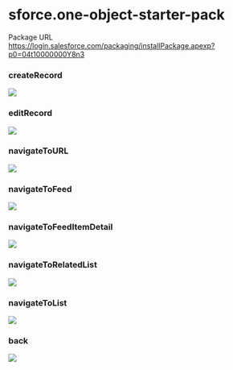 # sforce.one-object-starter-pack
Package URL  
<a href="https://login.salesforce.com/packaging/installPackage.apexp?p0=04t10000000Y8n3">https://login.salesforce.com/packaging/installPackage.apexp?p0=04t10000000Y8n3</a>

### createRecord
<img src="http://cdn-ak.f.st-hatena.com/images/fotolife/t/tyoshikawa1106/20150429/20150429123407.png" />

### editRecord
<img src="http://cdn-ak.f.st-hatena.com/images/fotolife/t/tyoshikawa1106/20150429/20150429123443.png" />

### navigateToURL
<img src="http://cdn-ak.f.st-hatena.com/images/fotolife/t/tyoshikawa1106/20150429/20150429123747.png" />

### navigateToFeed
<img src="http://cdn-ak.f.st-hatena.com/images/fotolife/t/tyoshikawa1106/20150429/20150429124547.png" />

### navigateToFeedItemDetail
<img src="http://cdn-ak.f.st-hatena.com/images/fotolife/t/tyoshikawa1106/20150429/20150429124626.png" />

### navigateToRelatedList
<img src="http://cdn-ak.f.st-hatena.com/images/fotolife/t/tyoshikawa1106/20150429/20150429124714.png" />

### navigateToList
<img src="http://cdn-ak.f.st-hatena.com/images/fotolife/t/tyoshikawa1106/20150429/20150429124800.png" />

### back
<img src="http://cdn-ak.f.st-hatena.com/images/fotolife/t/tyoshikawa1106/20150429/20150429124925.png" />
